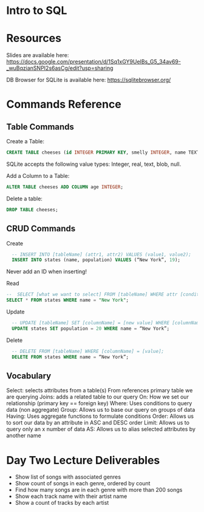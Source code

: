 # Intro to SQL

# Resources

Slides are available here: https://docs.google.com/presentation/d/1Sq1xGY9UeIBs_G5_34av69-_wuBqzianSNPI2s6asCg/edit?usp=sharing

DB Browser for SQLite is available here: https://sqlitebrowser.org/

# Commands Reference

## Table Commands

Create a Table:
```SQL
CREATE TABLE cheeses (id INTEGER PRIMARY KEY, smelly INTEGER, name TEXT);
```

SQLite accepts the following value types: Integer, real, text, blob, null.

Add a Column to a Table:
```SQL
ALTER TABLE cheeses ADD COLUMN age INTEGER;
```

Delete a table:

```SQL
DROP TABLE cheeses;
```

## CRUD Commands

Create
  ```SQL
    -- INSERT INTO [tableName] (attr1, attr2) VALUES (value1, value2);
    INSERT INTO states (name, population) VALUES (“New York”, 19);
  ```
Never add an ID when inserting!

Read
  ```SQL
  --  SELECT [what we want to select] FROM [tableName] WHERE attr [conditional] "attr_value";
  SELECT * FROM states WHERE name = "New York";
 ```
Update
```SQL
  -- UPDATE [tableName] SET [columnName] = [new value] WHERE [columnName] = [value];
  UPDATE states SET population = 20 WHERE name = “New York”;
```
Delete
```SQL
  -- DELETE FROM [tableName] WHERE [columnName] = [value];
  DELETE FROM states WHERE name = “New York”;
```

## Vocabulary

Select: selects attributes from a table(s)
From references primary table we are querying
Joins: adds a related table to our query
On: How we set our relationship (primary key == foreign key)
Where: Uses conditions to query data (non aggregate)
Group: Allows us to base our query on groups of data
Having: Uses aggregate functions to formulate conditions
Order: Allows us to sort our data by an attribute in ASC and DESC order
Limit: Allows us to query only an x number of data
AS: Allows us to alias selected attributes by another name

# Day Two Lecture Deliverables

- Show list of songs with associated genres
- Show count of songs in each genre, ordered by count
- Find how many songs are in each genre with more than 200 songs
- Show each track name with their artist name
- Show a count of tracks by each artist
